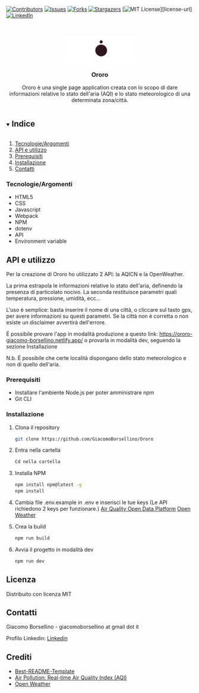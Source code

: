 [![Contributors][contributors-shield]][contributors-url]
[![Issues][issues-shield]][issues-url]
[![Forks][forks-shield]][forks-url]
[![Stargazers][stars-shield]][stars-url]
[![MIT License][license-shield]][license-url]
[![LinkedIn][linkedin-shield]][linkedin-url]

<br />
<p align="center">
  <a href="https://github.com/GiacomoBorsellino/Ororo">
    <img src="/build/images/ororo-logo.png" alt="Logo" width="200">
  </a>

  <h3 align="center">Ororo</h3>

  <p align="center">
    Ororo è una single page application creata con lo scopo di dare informazioni relative lo stato dell'aria (AQI) e lo stato meteorologico di una determinata zona/città.

  </p>
</p>

<details open="open">
  <summary><h2 style="display: inline-block">Indice</h2></summary>
  <ol>
    <li><a href="#Tecnologie/Argomenti">Tecnologie/Argomenti</a></li>
    <li><a href="#API e utilizzo">API e utilizzo</a></li>
    <li><a href="#Prerequisiti">Prerequisiti</a></li>
    <li><a href="#Installazione">Installazione</a></li>
    <li><a href="#Contatti">Contatti</a></li>
  </ol>
</details>

### Tecnologie/Argomenti

* HTML5
* CSS
* Javascript
* Webpack
* NPM
* dotenv
* API
* Environment&nbsp;variable

## API e utilizzo
Per la creazione di Ororo ho utilizzato 2 API: 
la AQICN e la OpenWeather.

La prima estrapola le informazioni relative lo stato dell'aria, definendo la presenza di particolato nocivo.
La seconda restituisce parametri quali temperatura, pressione, umidità, ecc...

L'uso è semplice: basta inserire il nome di una città, o cliccare sul tasto gps, per avere informazioni su questi parametri.
Se la città non è corretta o non esiste un disclaimer avvertirà dell'errore.

É possibile provare l'app in modalità produzione a questo link: https://ororo-giacomo-borsellino.netlify.app/
o provarla in modalità dev, seguendo la sezione Installazione

N.b. É possibile che certe località dispongano dello stato meteorologico e non di quello dell'aria.

### Prerequisiti

* Installare l'ambiente Node.js per poter amministrare npm
* Git CLI

### Installazione

1. Clona il repository

   ```sh
   git clone https://github.com/GiacomoBorsellino/Ororo
   ```

2. Entra nella cartella

   ```sh
   Cd nella cartella
   ```

3. Installa NPM

   ```sh
   npm install npm@latest -g
   npm install 
   ```

4. Cambia file .env.example in .env e inserisci le tue keys
   (Le API richiedono 2 keys per funzionare.)
[Air Quality Open Data Platform](https://aqicn.org/data-platform/token/#/)
[Open Weather](https://home.openweathermap.org/)

5. Crea la build

   ```sh
   npm run build
   ```

6. Avvia il progetto in modalità dev

   ```sh
   npm run dev
   ```

## Licenza

Distribuito con licenza MIT

## Contatti

Giacomo Borsellino - giacomoborsellino at gmail dot it

Profilo Linkedin: [Linkedin](https://www.linkedin.com/in/giacomo-borsellino-4039071b7/)

## Crediti

* [Best-README-Template](https://github.com/othneildrew/Best-README-Template)
* [Air Pollution: Real-time Air Quality Index (AQI)](https://aqicn.org/)
* [Open Weather](https://home.openweathermap.org/)


[contributors-shield]: https://img.shields.io/github/contributors/fabio-mancin/city-pollution?style=for-the-badge
[contributors-url]: https://github.com/GiacomoBorsellino/Ororo/graphs/contributors
[forks-shield]: https://img.shields.io/github/forks/GiacomoBorsellino/Ororo?style=for-the-badge
[forks-url]: https://github.com/GiacomoBorsellino/Ororo/network/members
[stars-shield]: https://img.shields.io/github/stars/GiacomoBorsellino/Ororo?style=for-the-badge
[stars-url]: https://github.com/GiacomoBorsellino/Ororo/stargazers
[issues-shield]: https://img.shields.io/github/issues/GiacomoBorsellino/Ororo?style=for-the-badge
[issues-url]: https://github.com/GiacomoBorsellino/Ororo/issues
[license-shield]: https://img.shields.io/github/license/GiacomoBorsellino/Ororo?style=for-the-badge
[linkedin-shield]: https://img.shields.io/badge/-LinkedIn-black.svg?style=for-the-badge&logo=linkedincolorB=555
[linkedin-url]: https://www.linkedin.com/in/giacomo-borsellino-4039071b7/